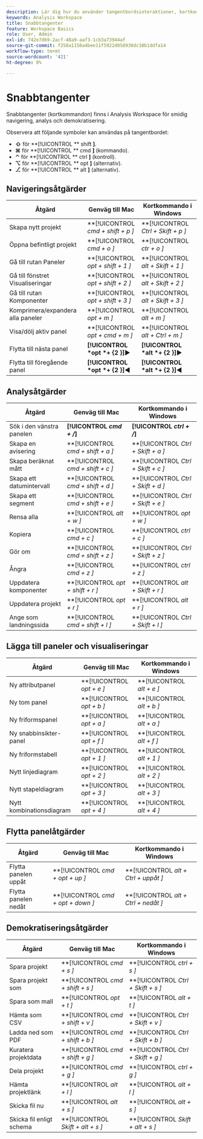 ```yaml
---
description: Lär dig hur du använder tangentbordsinteraktioner, kortkommandon och peka-och-klicka-beteenden som är tillgängliga i Analysis Workspace.
keywords: Analysis Workspace
title: Snabbtangenter
feature: Workspace Basics
role: User, Admin
exl-id: 742e7d69-2acf-48a9-aaf3-1cb3a73944af
source-git-commit: f258a1150a4bee11f5922d058930dc38b1ddfa14
workflow-type: tm+mt
source-wordcount: '421'
ht-degree: 0%

---
```


# Snabbtangenter

Snabbtangenter (kortkommandon) finns i Analysis Workspace för smidig navigering, analys och demokratisering.

Observera att följande symboler kan användas på tangentbordet:

- **⇧** för **[!UICONTROL ** shift **]**.
- **⌘** för **[!UICONTROL ** cmd **]** (kommando).
- **⌃** för **[!UICONTROL ** ctrl **]** (kontroll).
- **⌥** för **[!UICONTROL ** opt **]** (alternativ).
- **⎇** för **[!UICONTROL ** alt **]** (alternativ).

## Navigeringsåtgärder

| Åtgärd | Genväg till Mac | Kortkommando i Windows |
| --- | --- | --- | 
| Skapa nytt projekt | **[!UICONTROL *cmd + shift + p *]** | **[!UICONTROL *Ctrl + Skift + p *]** |
| Öppna befintligt projekt | **[!UICONTROL *cmd + o *]** | **[!UICONTROL *ctr + o *]** |
| Gå till rutan Paneler | **[!UICONTROL *opt + shift + 1 *]** | **[!UICONTROL *alt + Skift + 1 *]** |
| Gå till fönstret Visualiseringar | **[!UICONTROL *opt + shift + 2 *]** | **[!UICONTROL *alt + Skift + 2 *]** |
| Gå till rutan Komponenter | **[!UICONTROL *opt + shift + 3 *]** | **[!UICONTROL *alt + Skift + 3 *]** |
| Komprimera/expandera alla paneler | **[!UICONTROL *opt + m *]** | **[!UICONTROL *alt + m *]** |
| Visa/dölj aktiv panel | **[!UICONTROL *opt + cmd + m *]** | **[!UICONTROL *alt + Ctrl + m *]** |
| Flytta till nästa panel | **[!UICONTROL *opt *+ {2 }︎]**▶ | **[!UICONTROL *alt *+ {2 }︎]**▶ |
| Flytta till föregående panel | **[!UICONTROL *opt *+ {2 }︎]**◀ | **[!UICONTROL *alt *+ {2 }︎]**◀ |

## Analysåtgärder

| Åtgärd | Genväg till Mac | Kortkommando i Windows |
| --- | --- | --- | 
| Sök i den vänstra panelen | **[!UICONTROL *cmd + /*]** | **[!UICONTROL *ctrl + /*]** |
| Skapa en avisering | **[!UICONTROL *cmd + shift + a *]** | **[!UICONTROL *Ctrl + Skift + a *]** |
| Skapa beräknat mått | **[!UICONTROL *cmd + shift + c *]** | **[!UICONTROL *Ctrl + Skift + c *]** |
| Skapa ett datumintervall | **[!UICONTROL *cmd + shift + d *]** | **[!UICONTROL *Ctrl + Skift + d *]** |
| Skapa ett segment | **[!UICONTROL *cmd + shift + e *]** | **[!UICONTROL *Ctrl + Skift + e *]** |
| Rensa alla | **[!UICONTROL *alt + w *]** | **[!UICONTROL *opt + w *]** |
| Kopiera | **[!UICONTROL *cmd + c *]** | **[!UICONTROL *ctrl + c *]** |
| Gör om | **[!UICONTROL *cmd + shift + z *]** | **[!UICONTROL *Ctrl + Skift + z *]** |
| Ångra | **[!UICONTROL *cmd + z *]** | **[!UICONTROL *ctrl + z *]** |
| Uppdatera komponenter | **[!UICONTROL *opt + shift + r *]** | **[!UICONTROL *alt + Skift + r *]** |
| Uppdatera projekt | **[!UICONTROL *opt + r *]** | **[!UICONTROL *alt + r *]** |
| Ange som landningssida | **[!UICONTROL *cmd + shift + l *]** | **[!UICONTROL *Ctrl + Skift + l *]** |

## Lägga till paneler och visualiseringar

| Åtgärd | Genväg till Mac | Kortkommando i Windows |
| --- | --- | --- | 
| Ny attributpanel | **[!UICONTROL *opt + e *]** | **[!UICONTROL *alt + e *]** |
| Ny tom panel | **[!UICONTROL *opt + b *]** | **[!UICONTROL *alt + b *]** |
| Ny friformspanel | **[!UICONTROL *opt + a *]** | **[!UICONTROL *alt + a *]** |
| Ny snabbinsikter-panel | **[!UICONTROL *opt + f *]** | **[!UICONTROL *alt + f *]** |
| Ny friformstabell | **[!UICONTROL *opt + 1 *]** | **[!UICONTROL *alt + 1 *]** |
| Nytt linjediagram | **[!UICONTROL *opt + 2 *]** | **[!UICONTROL *alt + 2 *]** |
| Nytt stapeldiagram | **[!UICONTROL *opt + 3 *]** | **[!UICONTROL *alt + 3 *]** |
| Nytt kombinationsdiagram | **[!UICONTROL *opt + 4 *]** | **[!UICONTROL *alt + 4 *]** |

## Flytta panelåtgärder

| Åtgärd | Genväg till Mac | Kortkommando i Windows |
| --- | --- | --- | 
| Flytta panelen uppåt | **[!UICONTROL *cmd + opt + up *]** | **[!UICONTROL *alt + Ctrl + uppåt *]** |
| Flytta panelen nedåt | **[!UICONTROL *cmd + opt + down *]** | **[!UICONTROL *alt + Ctrl + nedåt *]** |

## Demokratiseringsåtgärder

| Åtgärd | Genväg till Mac | Kortkommando i Windows |
| --- | --- | --- | 
| Spara projekt | **[!UICONTROL *cmd + s *]** | **[!UICONTROL *ctrl + s *]** |
| Spara projekt som | **[!UICONTROL *cmd + shift + s *]** | **[!UICONTROL *Ctrl + Skift + s *]** |
| Spara som mall | **[!UICONTROL *opt + t *]** | **[!UICONTROL *alt + t *]** |
| Hämta som CSV | **[!UICONTROL *cmd + shift + v *]** | **[!UICONTROL *Ctrl + Skift + v *]** |
| Ladda ned som PDF | **[!UICONTROL *cmd + shift + b *]** | **[!UICONTROL *Ctrl + Skift + b *]** |
| Kuratera projektdata | **[!UICONTROL *cmd + shift + g *]** | **[!UICONTROL *Ctrl + Skift + g *]** |
| Dela projekt | **[!UICONTROL *cmd + g *]** | **[!UICONTROL *ctrl + g *]** |
| Hämta projektlänk | **[!UICONTROL *alt + l *]** | **[!UICONTROL *alt + l *]** |
| Skicka fil nu | **[!UICONTROL *alt + s *]** | **[!UICONTROL *alt + s *]** |
| Skicka fil enligt schema | **[!UICONTROL *Skift + alt + s *]** | **[!UICONTROL *Skift + alt + s *]** |
